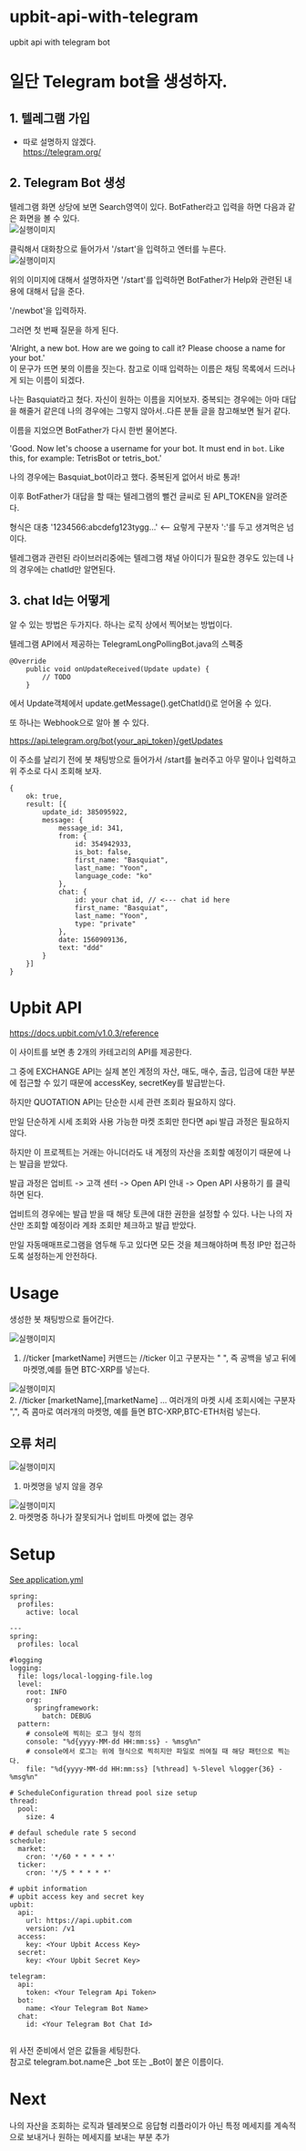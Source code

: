 # upbit-api-with-telegram
upbit api with telegram bot


# 일단 Telegram bot을 생성하자.
## 1. 텔레그램 가입
  - 따로 설명하지 않겠다.    
    https://telegram.org/    
    
## 2. Telegram Bot 생성
텔레그램 화면 상당에 보면 Search영역이 있다. BotFather라고 입력을 하면 다음과 같은 화면을 볼 수 있다.    
![실행이미지](https://github.com/basquiat78/upbit-api-with-telegram/blob/quotation-api-v0.1/capture/capture1.png)

클릭해서 대화창으로 들어가서 '/start'을 입력하고 엔터를 누른다.    
![실행이미지](https://github.com/basquiat78/upbit-api-with-telegram/blob/quotation-api-v0.1/capture/capture2.png)


위의 이미지에 대해서 설명하자면 '/start'를 입력하면 BotFather가 Help와 관련된 내용에 대해서 답을 준다.

'/newbot'을 입력하자.    

그러면 첫 번째 질문을 하게 된다.    

'Alright, a new bot. How are we going to call it? Please choose a name for your bot.'    
이 문구가 뜨면 봇의 이름을 짓는다. 참고로 이때 입력하는 이름은 채팅 목록에서 드러나게 되는 이름이 되겠다.


나는 Basquiat라고 쳤다. 자신이 원하는 이름을 지어보자. 중복되는 경우에는 아마 대답을 해줄거 같은데 나의 경우에는 그렇지 않아서..다른 분들 글을 참고해보면 될거 같다.

이름을 지었으면 BotFather가 다시 한번 물어본다.    

'Good. Now let's choose a username for your bot. It must end in `bot`. Like this, for example: TetrisBot or tetris_bot.'    

나의 경우에는 Basquiat_bot이라고 했다. 중복된게 없어서 바로 통과!

이후 BotFather가 대답을 할 때는 텔레그램의 뻘건 글씨로 된 API_TOKEN을 알려준다.

형식은 대충 '1234566:abcdefg123tygg...' <-- 요렇게 구분자 ':'를 두고 생겨먹은 넘이다.

텔레그램과 관련된 라이브러리중에는 텔레그램 채널 아이디가 필요한 경우도 있는데 나의 경우에는 chatId만 알면된다.


## 3. chat Id는 어떻게    

알 수 있는 방법은 두가지다. 하나는 로직 상에서 찍어보는 방법이다.

텔레그램 API에서 제공하는 TelegramLongPollingBot.java의 스펙중 

``` 
@Override
	public void onUpdateReceived(Update update) {
		// TODO
	}
```

에서 Update객체에서 update.getMessage().getChatId()로 얻어올 수 있다.

또 하나는 Webhook으로 알아 볼 수 있다.

https://api.telegram.org/bot{your_api_token}/getUpdates

이 주소를 날리기 전에 봇 채팅방으로 들어가서 /start를 눌러주고 아무 말이나 입력하고 위 주소로 다시 조회해 보자.    


``` 
{
	ok: true,
	result: [{
		update_id: 385095922,
		message: {
			message_id: 341,
			from: {
				id: 354942933,
				is_bot: false,
				first_name: "Basquiat",
				last_name: "Yoon",
				language_code: "ko"
			},
			chat: {
				id: your chat id, // <--- chat id here
				first_name: "Basquiat",
				last_name: "Yoon",
				type: "private"
			},
			date: 1560909136,
			text: "ddd"
		}
	}]
}
```

# Upbit API    

https://docs.upbit.com/v1.0.3/reference

이 사이트를 보면 총 2개의 카테고리의 API를 제공한다.

그 중에 EXCHANGE API는 실제 본인 계정의 자산, 매도, 매수, 출금, 입금에 대한 부분에 접근할 수 있기 때문에 accessKey, secretKey를 발급받는다.

하지만 QUOTATION API는 단순한 시세 관련 조회라 필요하지 않다.

만일 단순하게 시세 조회와 사용 가능한 마켓 조회만 한다면 api 발급 과정은 필요하지 않다.

하지만 이 프로젝트는 거래는 아니더라도 내 계정의 자산을 조회할 예정이기 때문에 나는 발급을 받았다.

발급 과정은 업비트 -> 고객 센터 -> Open API 안내 -> Open API 사용하기 를 클릭하면 된다.

업비트의 경우에는 발급 받을 때 해당 토큰에 대한 권한을 설정할 수 있다. 나는 나의 자산만 조회할 예정이라 계좌 조회만 체크하고 발급 받았다.

만일 자동매매프로그램을 염두해 두고 있다면 모든 것을 체크해야하며 특정 IP만 접근하도록 설정하는게 안전하다.    

# Usage    
생성한 봇 채팅방으로 들어간다.

![실행이미지](https://github.com/basquiat78/upbit-api-with-telegram/blob/quotation-api-v0.1/capture/capture3.png)    
1. //ticker [marketName]
커맨드는 //ticker 이고 구분자는 " ", 즉 공백을 넣고 뒤에 마켓명,예를 들면 BTC-XRP를 넣는다.

![실행이미지](https://github.com/basquiat78/upbit-api-with-telegram/blob/quotation-api-v0.1/capture/capture4.png)  
2. //ticker [marketName],[marketName] ...
여러개의 마켓 시세 조회시에는 구분자 ",", 즉 콤마로 여러개의 마켓명, 예를 들면 BTC-XRP,BTC-ETH처럼 넣는다.

## 오류 처리
![실행이미지](https://github.com/basquiat78/upbit-api-with-telegram/blob/quotation-api-v0.1/capture/capture5.png)   
1. 마켓명을 넣지 않을 경우

![실행이미지](https://github.com/basquiat78/upbit-api-with-telegram/blob/quotation-api-v0.1/capture/capture6.png)   
2. 마켓명중 하나가 잘못되거나 업비트 마켓에 없는 경우

# Setup

[See application.yml](https://github.com/basquiat78/upbit-api-with-telegram/blob/quotation-api-v0.1/src/main/resources/application.yml)

``` 
spring:
  profiles:
    active: local

---
spring:
  profiles: local

#logging
logging:
  file: logs/local-logging-file.log
  level:
    root: INFO
    org:
      springframework:
        batch: DEBUG
  pattern:
    # console에 찍히는 로그 형식 정의
    console: "%d{yyyy-MM-dd HH:mm:ss} - %msg%n"
    # console에서 로그는 위에 형식으로 찍히지만 파일로 씌여질 때 해당 패턴으로 찍는다. 
    file: "%d{yyyy-MM-dd HH:mm:ss} [%thread] %-5level %logger{36} - %msg%n"

# ScheduleConfiguration thread pool size setup
thread:
  pool:
    size: 4

# defaul schedule rate 5 second
schedule:
  market:
    cron: '*/60 * * * * *'
  ticker:
    cron: '*/5 * * * * *'
  
# upbit information
# upbit access key and secret key
upbit:
  api:
    url: https://api.upbit.com
    version: /v1
  access:
    key: <Your Upbit Access Key>
  secret:
    key: <Your Upbit Secret Key>

telegram:
  api:
    token: <Your Telegram Api Token>
  bot:
    name: <Your Telegram Bot Name>
  chat:
    id: <Your Telegram Bot Chat Id>
  
```


위 사전 준비에서 얻은 값들을 세팅한다.    
참고로 telegram.bot.name은 _bot 또는 _Bot이 붙은 이름이다.

# Next 

나의 자산을 조회하는 로직과 텔레봇으로 응답형 리플라이가 아닌 특정 메세지를 계속적으로 보내거나 원하는 메세지를 보내는 부분 추가

